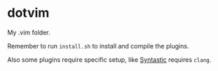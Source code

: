 dotvim
======

My .vim folder.

Remember to run `install.sh` to install and compile the plugins.

Also some plugins require specific setup, like
[Syntastic](https://github.com/scrooloose/syntastic) requires `clang`.
